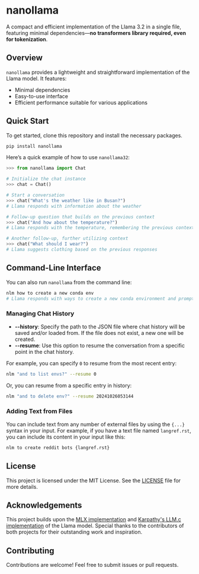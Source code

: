 # nanollama

A compact and efficient implementation of the Llama 3.2 in a single file, featuring minimal dependencies—**no transformers library required, even for tokenization**.

## Overview

`nanollama` provides a lightweight and straightforward implementation of the Llama model. It features:

- Minimal dependencies
- Easy-to-use interface
- Efficient performance suitable for various applications

## Quick Start

To get started, clone this repository and install the necessary packages. 

```zsh
pip install nanollama
```

Here’s a quick example of how to use `nanollama32`:

```python
>>> from nanollama import Chat

# Initialize the chat instance
>>> chat = Chat()

# Start a conversation
>>> chat("What's the weather like in Busan?")
# Llama responds with information about the weather

# Follow-up question that builds on the previous context
>>> chat("And how about the temperature?")
# Llama responds with the temperature, remembering the previous context

# Another follow-up, further utilizing context
>>> chat("What should I wear?")
# Llama suggests clothing based on the previous responses
```

## Command-Line Interface

You can also run `nanollama` from the command line:

```zsh
nlm how to create a new conda env
# Llama responds with ways to create a new conda environment and prompts the user for further follow-up questions
```

### Managing Chat History

- **--history**: Specify the path to the JSON file where chat history will be saved and/or loaded from. If the file does not exist, a new one will be created.
- **--resume**: Use this option to resume the conversation from a specific point in the chat history.

For example, you can specify `0` to resume from the most recent entry:

```zsh
nlm "and to list envs?" --resume 0
```

Or, you can resume from a specific entry in history:

```zsh
nlm "and to delete env?" --resume 20241026053144
```

### Adding Text from Files

You can include text from any number of external files by using the `{...}` syntax in your input. For example, if you have a text file named `langref.rst`, you can include its content in your input like this:

```zsh
nlm to create reddit bots {langref.rst}
```

## License

This project is licensed under the MIT License. See the [LICENSE](LICENSE) file for more details.

## Acknowledgements

This project builds upon the [MLX implementation](https://github.com/ml-explore/mlx-examples/blob/main/llms/mlx_lm/models/llama.py) and [Karpathy's LLM.c implementation](https://github.com/karpathy/llm.c/blob/master/train_llama3.py) of the Llama model. Special thanks to the contributors of both projects for their outstanding work and inspiration.

## Contributing

Contributions are welcome! Feel free to submit issues or pull requests.
